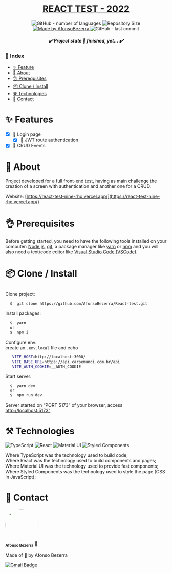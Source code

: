 <h1 align="center">
  <a href="https://react-test-nine-rho.vercel.app/">REACT TEST - 2022</a>
</h1>
<p align="center">
  <img alt="GitHub - number of languages" src="https://img.shields.io/github/languages/count/AfonsoBezerra/React-test?color=34A853&label=languages&style=for-the-badge">

  <img alt="Repository Size" src="https://img.shields.io/github/repo-size/AfonsoBezerra/React-test?color=34A853&label=repository%20size&style=for-the-badge">

  <a href="https://github.com/gbrogio">
    <img alt="Made by AfonsoBezerra" src="https://img.shields.io/badge/made%20by-AfonsoBezerra-4285F4?style=for-the-badge">
  </a>
  <img alt="GitHub - last commit" src="https://img.shields.io/github/last-commit/AfonsoBezerra/React-test?color=4285F4&label=last%20commit&style=for-the-badge">
</p>
<h5 align="center">✔️  Project state 🚀 finished, yet...  ✔️</h3>

### 📄 Index

- [✨ Feature](#feature)
- [📜 About](#about)
- [👌 Prerequisites](#prerequisites)
- [📦 Clone / Install](#clone-install)
- [⚒️ Technologies](#technologies)
- [👤 Contact](#author)

<h1 id="feature">✨ Features</h1>

- [x] 📖 Login page
  - [x] 📖 JWT route authentication
- [x] 📖 CRUD Events

# <h1 id="about">📜 About</h1>

<p>
Project developed for a full front-end test, having as main challenge the creation of a screen with authentication and another one for a CRUD.</p>

Website: [https://react-test-nine-rho.vercel.app/](https://react-test-nine-rho.vercel.app/)

# <h1 id="prerequisites">👌 Prerequisites</h1>

<p>Before getting started, you need to have the following tools installed on your computer:
<a href="https://nodejs.org/">Node.js</a>, <a href="https://git-scm.com/">git</a>, a package manager like <a href="https://yarnpkg.com/">yarn</a> or <a href="https://nodejs.org/">npm</a> and you will also need a text/code editor like <a href="https://code.visualstudio.com/">Visual Studio Code (VSCode)</a>.</p>

# <p id="clone-install">📦 Clone / Install</p>

Clone project:

```bash
  $  git clone https://github.com/AfonsoBezerra/React-test.git
```

Install packages:

```bash
  $  yarn
  or
  $  npm i
```

Configure env:\
 create an `.env.local` file and echo

```bash
   VITE_HOST=http://localhost:3000/
   VITE_BASE_URL=https://api.carpemundi.com.br/api
   VITE_AUTH_COOKIE=__AUTH_COOKIE
```

Start server:

```bash
  $  yarn dev
  or
  $  npm run dev
```

Server started on “PORT 5173” of your browser, access [http://localhost:5173”](http://localhost:5173)

# <h1 id="technologies">⚒️ Technologies</h1>

![TypeScript](https://img.shields.io/badge/typescript-%23007ACC.svg?style=for-the-badge&logo=typescript&logoColor=white)
![React](https://img.shields.io/badge/react-%2320232a.svg?style=for-the-badge&logo=react&logoColor=%2361DAFB)
![Material UI](https://img.shields.io/badge/material%20ui-007FFF?style=for-the-badge&logo=mui&logoColor=white)
![Styled Components](https://img.shields.io/badge/styled--components-DB7093?style=for-the-badge&logo=styled-components&logoColor=white)

Where TypeScript was the technology used to build code; <br>
Where React was the technology used to build components and pages;<br>
Where Material UI was the technology used to provide fast components;<br>
Where Styled Components was the technology used to style the page (CSS in JavaScript);<br>

<h1 id="author">👤 Contact</h1>

<a href="https://github.com/afonsobezerra">
 <img style="border-radius: 50%" src="https://github.com/afonsobezerra.png" width="100" alt=""/>
 <br />
 <sub><b>Afonso Bezerra</b></sub></a> <a href="https://afonsobezerra.com/" title="Afonso Bezerra">🚀</a>

Made of 💙 by Afonso Bezerra <br>

[![Gmail Badge](https://img.shields.io/badge/-afonsobezerra199@gmail.com-c14438?style=flat-square&logo=Gmail&logoColor=white&link=mailto:afonsobezerra199@gmail.com)](mailto:afonsobezerra199@gmail.com)
